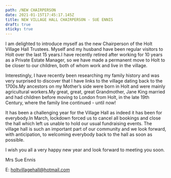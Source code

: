 ```yaml
---
path: /NEW CHAIRPERSON
date: 2021-01-15T17:45:17.145Z
title: NEW VILLAGE HALL CHAIRPERSON - SUE ENNIS
draft: true
sticky: true
---
```



I am delighted to introduce myself as the new Chairperson of the Holt Village Hall Trustees. Myself and my husband have been regular visitors to Holt over the last 15 years.I have recently retired after working for 10 years as a Private Estate Manager, so we have made a permanent move to Holt to be closer to our children, both of whom work and live in the village.

Interestingly, I have recently been researching my family history and was very surprised to discover that I have links to the village dating back to the 1700s.My ancestors on my Mother’s side were born in Holt and were mainly agricultural workers.My great, great, great Grandmother, Jane King married and had children before moving to London from Holt, in the late 19th Century, where the family line continued - until now!

It has been a challenging year for the Village Hall as indeed it has been for everybody.In March, lockdown forced us to cancel all bookings and close the hall which left us unable to hold our usual fundraising events. The village hall is such an important part of our community and we look forward, with anticipation, to welcoming everybody back to the hall as soon as possible.

I wish you all a very happy new year and look forward to meeting you soon.



Mrs Sue Ennis

E: holtvillagehall@hotmail.com